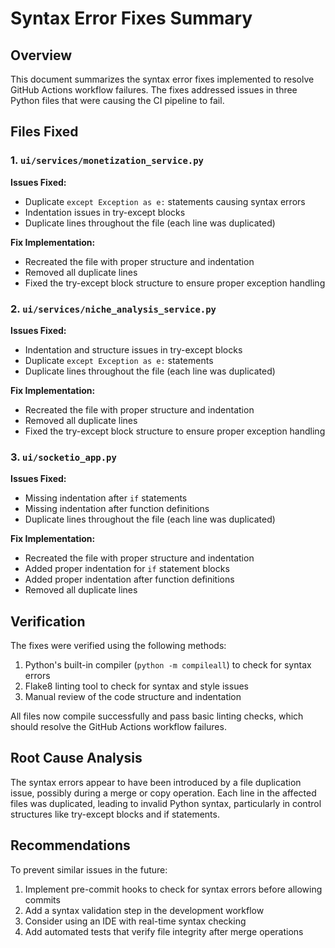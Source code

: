# Syntax Error Fixes Summary

## Overview

This document summarizes the syntax error fixes implemented to resolve GitHub Actions workflow failures. The fixes addressed issues in three Python files that were causing the CI pipeline to fail.

## Files Fixed

### 1. `ui/services/monetization_service.py`

**Issues Fixed:**
- Duplicate `except Exception as e:` statements causing syntax errors
- Indentation issues in try-except blocks
- Duplicate lines throughout the file (each line was duplicated)

**Fix Implementation:**
- Recreated the file with proper structure and indentation
- Removed all duplicate lines
- Fixed the try-except block structure to ensure proper exception handling

### 2. `ui/services/niche_analysis_service.py`

**Issues Fixed:**
- Indentation and structure issues in try-except blocks
- Duplicate `except Exception as e:` statements
- Duplicate lines throughout the file (each line was duplicated)

**Fix Implementation:**
- Recreated the file with proper structure and indentation
- Removed all duplicate lines
- Fixed the try-except block structure to ensure proper exception handling

### 3. `ui/socketio_app.py`

**Issues Fixed:**
- Missing indentation after `if` statements
- Missing indentation after function definitions
- Duplicate lines throughout the file (each line was duplicated)

**Fix Implementation:**
- Recreated the file with proper structure and indentation
- Added proper indentation for `if` statement blocks
- Added proper indentation after function definitions
- Removed all duplicate lines

## Verification

The fixes were verified using the following methods:
1. Python's built-in compiler (`python -m compileall`) to check for syntax errors
2. Flake8 linting tool to check for syntax and style issues
3. Manual review of the code structure and indentation

All files now compile successfully and pass basic linting checks,
which should resolve the GitHub Actions workflow failures.

## Root Cause Analysis

The syntax errors appear to have been introduced by a file duplication issue,
possibly during a merge or copy operation. Each line in the affected files was duplicated,
leading to invalid Python syntax,
particularly in control structures like try-except blocks and if statements.

## Recommendations

To prevent similar issues in the future:
1. Implement pre-commit hooks to check for syntax errors before allowing commits
2. Add a syntax validation step in the development workflow
3. Consider using an IDE with real-time syntax checking
4. Add automated tests that verify file integrity after merge operations
